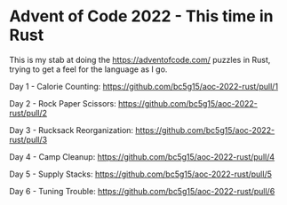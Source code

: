 # Advent of Code 2022 - This time in Rust

This is my stab at doing the https://adventofcode.com/ puzzles in Rust, trying to get a feel for the language as I go. 

Day 1 - Calorie Counting: https://github.com/bc5g15/aoc-2022-rust/pull/1

Day 2 - Rock Paper Scissors: https://github.com/bc5g15/aoc-2022-rust/pull/2

Day 3 - Rucksack Reorganization: https://github.com/bc5g15/aoc-2022-rust/pull/3

Day 4 - Camp Cleanup: https://github.com/bc5g15/aoc-2022-rust/pull/4

Day 5 - Supply Stacks: https://github.com/bc5g15/aoc-2022-rust/pull/5

Day 6 - Tuning Trouble: https://github.com/bc5g15/aoc-2022-rust/pull/6
